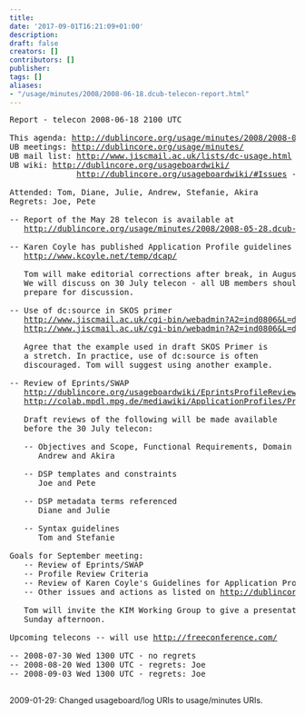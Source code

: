 ```yaml
---
title: 
date: '2017-09-01T16:21:09+01:00'
description: 
draft: false
creators: []
contributors: []
publisher: 
tags: []
aliases:
- "/usage/minutes/2008/2008-06-18.dcub-telecon-report.html"
---
```


<pre>
Report - telecon 2008-06-18 2100 UTC

This agenda: <a href="http://dublincore.org/usage/minutes/2008/2008-06-18.dcub-telecon-report.html">http://dublincore.org/usage/minutes/2008/2008-06-18.dcub-telecon-report.html</a>
UB meetings: <a href="http://dublincore.org/usage/minutes/">http://dublincore.org/usage/minutes/</a>
UB mail list: <a href="http://www.jiscmail.ac.uk/lists/dc-usage.html">http://www.jiscmail.ac.uk/lists/dc-usage.html</a>
UB wiki: <a href="http://dublincore.org/usageboardwiki/">http://dublincore.org/usageboardwiki/</a>
              <a href="http://dublincore.org/usageboardwiki/#Issues">http://dublincore.org/usageboardwiki/#Issues</a> - where long-term issues are tracked

Attended: Tom, Diane, Julie, Andrew, Stefanie, Akira
Regrets: Joe, Pete

-- Report of the May 28 telecon is available at
   <a href="http://dublincore.org/usage/minutes/2008/2008-05-28.dcub-telecon-report.html">http://dublincore.org/usage/minutes/2008/2008-05-28.dcub-telecon-report.html</a>

-- Karen Coyle has published Application Profile guidelines
   <a href="http://www.kcoyle.net/temp/dcap/">http://www.kcoyle.net/temp/dcap/</a>

   Tom will make editorial corrections after break, in August.
   We will discuss on 30 July telecon - all UB members should please 
   prepare for discussion.

-- Use of dc:source in SKOS primer
   <a href="http://www.jiscmail.ac.uk/cgi-bin/webadmin?A2=ind0806&amp;L=dc-usage&amp;P=1727">http://www.jiscmail.ac.uk/cgi-bin/webadmin?A2=ind0806&amp;L=dc-usage&amp;P=1727</a>
   <a href="http://www.jiscmail.ac.uk/cgi-bin/webadmin?A2=ind0806&amp;L=dc-usage&amp;P=1980">http://www.jiscmail.ac.uk/cgi-bin/webadmin?A2=ind0806&amp;L=dc-usage&amp;P=1980</a>

   Agree that the example used in draft SKOS Primer is
   a stretch. In practice, use of dc:source is often
   discouraged. Tom will suggest using another example.

-- Review of Eprints/SWAP
   <a href="http://dublincore.org/usageboardwiki/EprintsProfileReview">http://dublincore.org/usageboardwiki/EprintsProfileReview</a>
   <a href="http://colab.mpdl.mpg.de/mediawiki/ApplicationProfiles/ProfileReviewCriteriaDe">http://colab.mpdl.mpg.de/mediawiki/ApplicationProfiles/ProfileReviewCriteriaDe</a>

   Draft reviews of the following will be made available
   before the 30 July telecon:

   -- Objectives and Scope, Functional Requirements, Domain Model
      Andrew and Akira
   
   -- DSP templates and constraints
      Joe and Pete
   
   -- DSP metadata terms referenced
      Diane and Julie
   
   -- Syntax guidelines
      Tom and Stefanie

Goals for September meeting:
   -- Review of Eprints/SWAP
   -- Profile Review Criteria
   -- Review of Karen Coyle's Guidelines for Application Profiles
   -- Other issues and actions as listed on <a href="http://dublincore.org/usageboardwiki/">http://dublincore.org/usageboardwiki/</a>

   Tom will invite the KIM Working Group to give a presentation on 
   Sunday afternoon.

Upcoming telecons -- will use <a href="http://freeconference.com/">http://freeconference.com/</a>

-- 2008-07-30 Wed 1300 UTC - no regrets
-- 2008-08-20 Wed 1300 UTC - regrets: Joe
-- 2008-09-03 Wed 1300 UTC - regrets: Joe

</pre>2009-01-29: Changed usageboard/log URIs to usage/minutes URIs.
